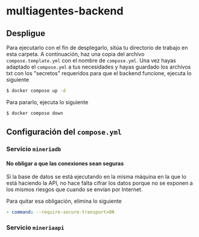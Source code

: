 # multiagentes-backend

## Despligue
Para ejecutarlo con el fin de desplegarlo, sitúa tu directorio de trabajo en esta
carpeta. A continuación, haz una copia del archivo `compose.template.yml` con el nombre de `compose.yml`. Una vez hayas adaptado el `compose.yml` a tus necesidades y hayas guardado los archivos txt con los "secretos" requeridos para que el backend funcione, ejecuta lo siguiente

```bash
$ docker compose up -d
```

Para pararlo, ejecuta lo siguiente
```bash
$ docker compose down
```

## Configuración del `compose.yml`
### Servicio `mineriadb`
#### No obligar a que las conexiones sean seguras
Si la base de datos se está ejecutando en la misma máquina en la que lo está haciendo la API, no hace falta cifrar los datos porque no se exponen a los mismos riesgos que cuando se envían por Internet.

Para quitar esa obligación, elimina lo siguiente

```yaml
- command: --require-secure-transport=ON
```

### Servicio `mineriaapi`

####
